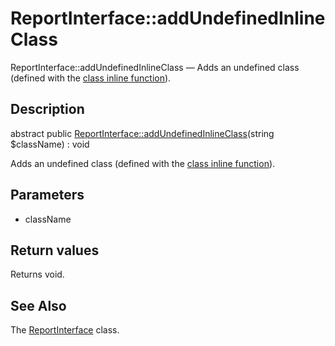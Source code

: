 ReportInterface::addUndefinedInlineClass
================

ReportInterface::addUndefinedInlineClass — Adds an undefined class (defined with the [class inline function](https://github.com/lingtalfi/DocTools/blob/master/doc/pages/doctool-markup-language.md#inline-functions)).

Description
---------------


abstract public [ReportInterface::addUndefinedInlineClass](https://github.com/lingtalfi/DocTools/blob/master/doc/api/DocTools/Report/ReportInterface/addUndefinedInlineClass.md)(string $className) : void




Adds an undefined class (defined with the [class inline function](https://github.com/lingtalfi/DocTools/blob/master/doc/pages/doctool-markup-language.md#inline-functions)).




Parameters
--------------

- className
    

Return values
----------------

Returns void.









See Also
-----------

The [ReportInterface](https://github.com/lingtalfi/DocTools/blob/master/doc/api/DocTools/Report/ReportInterface.md) class.
